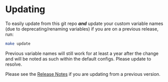 # Updating

To easily update from this git repo _**and**_ update your custom variable names (due to deprecating/renaming variables) if you are on a previous release, run:

```bash
make update
```

Previous variable names will still work for at least a year after the change and will be noted as such within the default configs. Please update to resolve.

Please see the [Release Notes](../category/release-notes) if you are updating from a previous version.
